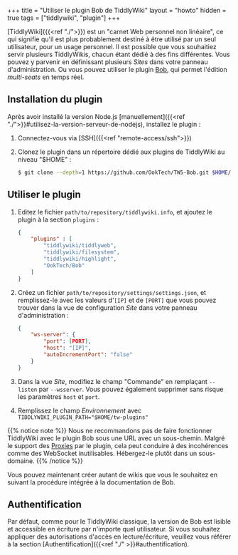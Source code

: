 +++
title = "Utiliser le plugin Bob de TiddlyWiki"
layout = "howto"
hidden = true
tags = ["tiddlywiki", "plugin"]
+++

[TiddlyWiki]({{<ref "./">}}) est un "carnet Web personnel non linéaire", ce qui signifie qu'il est plus probablement destiné à être utilisé par un seul utilisateur, pour un usage personnel. Il est possible que vous souhaitiez servir plusieurs TiddlyWikis, chacun étant dédié à des fins différentes. Vous pouvez y parvenir en définissant plusieurs *Sites* dans votre panneau d'administration. Ou vous pouvez utiliser le plugin [Bob](https://github.com/OokTech/TW5-Bob), qui permet l'édition *multi-seats* en temps réel.

## Installation du plugin

Après avoir installé la version Node.js [manuellement]({{<ref "./">}}#utilisez-la-version-serveur-de-nodejs), installez le plugin :

1. Connectez-vous via [SSH]({{<ref "remote-access/ssh">}})

2. Clonez le plugin dans un répertoire dédié aux plugins de TiddlyWiki au niveau "$HOME" :

    ```sh
    $ git clone --depth=1 https://github.com/OokTech/TW5-Bob.git $HOME/tw-plugins/OokTech/Bob
    ```

## Utiliser le plugin

1. Editez le fichier `path/to/repository/tiddlywiki.info`, et ajoutez le plugin à la section `plugins` :

    ```json
    {
        "plugins" : [
            "tiddlywiki/tiddlyweb",
            "tiddlywiki/filesystem",
            "tiddlywiki/highlight",
            "OokTech/Bob"
        ]
    }
    ```

2. Créez un fichier `path/to/repository/settings/settings.json`, et remplissez-le avec les valeurs d'`[IP]` et de `[PORT]` que vous pouvez trouver dans la vue de configuration *Site* dans votre panneau d'administration :

    ```json
    {
        "ws-server": {
            "port": [PORT],
            "host": "[IP]",
            "autoIncrementPort": "false"
        }
    }
    ```

3. Dans la vue *Site*, modifiez le champ "Commande" en remplaçant `--listen` par `--wsserver`. Vous pouvez également supprimer sans risque les paramètres `host` et `port`.

4. Remplissez le champ *Environnement* avec `TIDDLYWIKI_PLUGIN_PATH="$HOME/tw-plugins"`

{{% notice note %}}
Nous ne recommandons pas de faire fonctionner TiddlyWiki avec le plugin Bob sous une URL avec un sous-chemin. Malgré le support des [Proxies](https://github.com/OokTech/TW5-Bob/blob/master/Documentation/Using%20Proxies.tid) par le plugin, cela peut conduire à des incohérences comme des WebSocket inutilisables. Hébergez-le plutôt dans un sous-domaine.
{{% /notice %}}

Vous pouvez maintenant créer autant de wikis que vous le souhaitez en suivant la procédure intégrée à la documentation de Bob.

## Authentification

Par défaut, comme pour le TiddlyWiki classique, la version de Bob est lisible et accessible en écriture par n'importe quel utilisateur. Si vous souhaitez appliquer des autorisations d'accès en lecture/écriture, veuillez vous référer à la section [Authentification]({{<ref "./" >}}#authentification).
